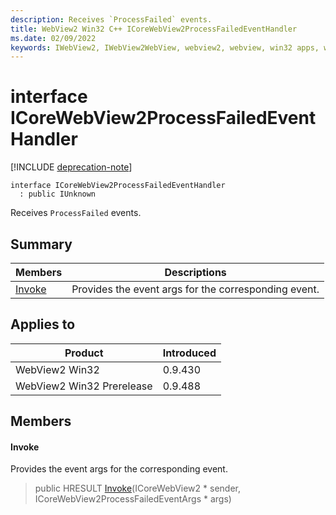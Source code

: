 ```yaml
---
description: Receives `ProcessFailed` events.
title: WebView2 Win32 C++ ICoreWebView2ProcessFailedEventHandler
ms.date: 02/09/2022
keywords: IWebView2, IWebView2WebView, webview2, webview, win32 apps, win32, edge, ICoreWebView2, ICoreWebView2Controller, browser control, edge html, ICoreWebView2ProcessFailedEventHandler
---
```


# interface ICoreWebView2ProcessFailedEventHandler

[!INCLUDE [deprecation-note](../includes/deprecation-note.md)]

```
interface ICoreWebView2ProcessFailedEventHandler
  : public IUnknown
```

Receives `ProcessFailed` events.

## Summary

 Members                        | Descriptions
--------------------------------|---------------------------------------------
[Invoke](#invoke) | Provides the event args for the corresponding event.

## Applies to

Product                         | Introduced
--------------------------------|---------------------------------------------
WebView2 Win32            |    0.9.430
WebView2 Win32 Prerelease |    0.9.488

## Members

#### Invoke

Provides the event args for the corresponding event.

> public HRESULT [Invoke](#invoke)(ICoreWebView2 * sender, ICoreWebView2ProcessFailedEventArgs * args)

